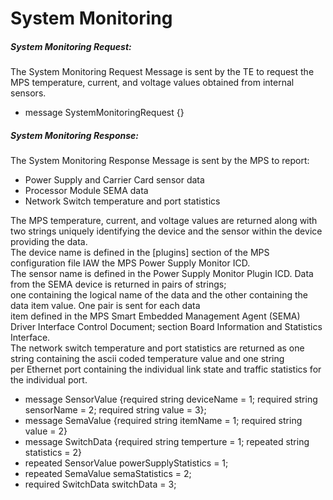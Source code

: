 # System Monitoring

##### System Monitoring Request:
The System Monitoring Request Message is sent by the TE to request the MPS temperature, current, and voltage values obtained from internal sensors.  

  - message SystemMonitoringRequest {}  
    
##### System Monitoring Response:
The System Monitoring Response Message is sent by the MPS to report:  

  - Power Supply and Carrier Card sensor data 
  - Processor Module SEMA data
  - Network Switch temperature and port statistics
  
The MPS temperature, current, and voltage values are returned along with two strings uniquely identifying the device and the sensor within the device providing the data.  
The device name is defined in the [plugins] section of the MPS configuration file IAW the MPS Power Supply Monitor ICD.  
The sensor name is defined in the Power Supply Monitor Plugin ICD. Data from the SEMA device is returned in pairs of strings;  
one containing the logical name of the data and the other containing the data item value. One pair is sent for each data  
item defined in the MPS Smart Embedded Management Agent (SEMA) Driver Interface Control Document; section Board Information and Statistics Interface.  
The network switch temperature and port statistics are returned as one string containing the ascii coded temperature value and one string  
per Ethernet port containing the individual link state and traffic statistics for the individual port.  

  - message SensorValue {required string deviceName = 1; required string sensorName = 2; required string value = 3};
  - message SemaValue {required string itemName = 1; required string value = 2}
  - message SwitchData {required string temperture = 1; repeated string statistics = 2}
  - repeated SensorValue powerSupplyStatistics = 1;
  - repeated SemaValue semaStatistics = 2;
  - required SwitchData switchData = 3;